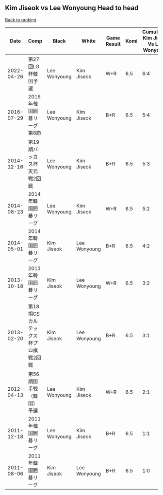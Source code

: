 ## Kim Jiseok vs Lee Wonyoung Head to head

[Back to ranking](../../index.md)




| **Date** | **Comp** | **Black** | **White** | **Game Result** | **Komi** | **Cumulative Kim Jiseok Vs Lee Wonyoung** | **Kim Jiseok Streak** | **Lee Wonyoung Streak** | 
| --- | --- | --- | --- | --- | --- | --- | --- | --- |
| 2022-04-26 | 第27回LG杯韓国予選 | Lee Wonyoung | Kim Jiseok | W+R | 6.5 | 6:4 | 1 | 0 | 
| 2016-07-29 | 2016年韓国囲碁リーグ第8節 | Lee Wonyoung | Kim Jiseok | B+R | 6.5 | 5:4 | 0 | 2 | 
| 2014-12-16 | 第19期バッカス杯天元戦2回戦 | Lee Wonyoung | Kim Jiseok | B+R | 6.5 | 5:3 | 0 | 1 | 
| 2014-08-23 | 2014年韓国囲碁リーグ | Lee Wonyoung | Kim Jiseok | W+R | 6.5 | 5:2 | 2 | 0 | 
| 2014-05-01 | 2014年韓国囲碁リーグ | Kim Jiseok | Lee Wonyoung | B+R | 6.5 | 4:2 | 1 | 0 | 
| 2013-10-18 | 2013年韓国囲碁リーグ | Kim Jiseok | Lee Wonyoung | W+R | 6.5 | 3:2 | 0 | 1 | 
| 2013-02-20 | 第18期GSカルテックス杯プロ棋戦2回戦 | Kim Jiseok | Lee Wonyoung | B+R | 6.5 | 3:1 | 2 | 0 | 
| 2012-04-13 | 第56期国手戦（韓国）予選 | Lee Wonyoung | Kim Jiseok | W+R | 6.5 | 2:1 | 1 | 0 | 
| 2011-12-18 | 2011年韓国囲碁リーグ | Lee Wonyoung | Kim Jiseok | B+R | 6.5 | 1:1 | 0 | 1 | 
| 2011-08-06 | 2011年韓国囲碁リーグ | Kim Jiseok | Lee Wonyoung | B+R | 6.5 | 1:0 | 1 | 0 |




